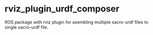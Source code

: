 # rviz_plugin_urdf_composer
ROS package with rviz plugin for asembling multiple xacro-urdf files to single xacro-urdf file.
